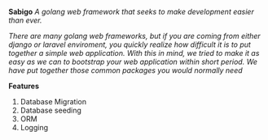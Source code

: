 **Sabigo**
_A golang web framework that seeks to make development easier than ever._

_There are many golang web frameworks, but if you are coming from either django or laravel enviroment, you quickly realize how difficult it is to put together a simple web application. With this in mind, we tried to make it as easy as we can to bootstrap your web application within short period. We have put together those common packages you would normally need_

**Features**
1.  Database Migration
2.  Database seeding
3.  ORM
4.  Logging


